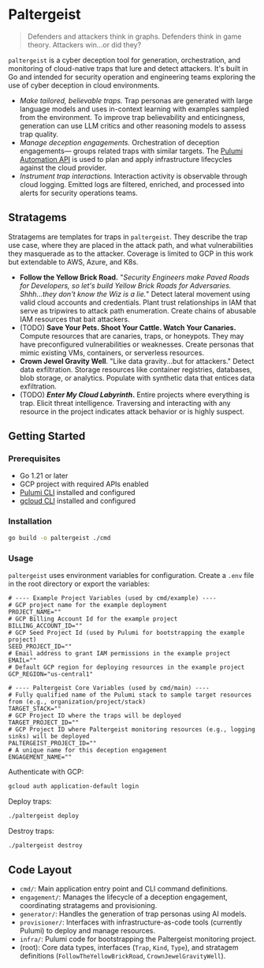 # Paltergeist

> Defenders and attackers think in graphs. Defenders think in game theory. Attackers win...or did they?

`paltergeist` is a cyber deception tool for generation, orchestration, and monitoring of cloud-native traps that lure and detect attackers. It's built in Go and intended for security operation and engineering teams exploring the use of cyber deception in cloud environments.

+ *Make tailored, believable traps.* Trap personas are generated with large language models and uses in-context learning with examples sampled from the environment. To improve trap believability and enticingness, generation can use LLM critics and other reasoning models to assess trap quality.
+ *Manage deception engagements.* Orchestration of deception engagements— groups related traps with similar targets. The [Pulumi Automation API](https://www.pulumi.com/automation/) is used to plan and apply infrastructure lifecycles against the cloud provider.
+ *Instrument trap interactions.* Interaction activity is observable through cloud logging. Emitted logs are filtered, enriched, and processed into alerts for security operations teams.

## Stratagems

Stratagems are templates for traps in `paltergeist`. They describe the trap use case, where they are placed in the attack path, and what vulnerabilities they masquerade as to the attacker. Coverage is limited to GCP in this work but extendable to AWS, Azure, and K8s.

+ **Follow the Yellow Brick Road.** "*Security Engineers make Paved Roads for Developers, so let's build Yellow Brick Roads for Adversaries. Shhh...they don't know the Wiz is a lie.*" Detect lateral movement using valid cloud accounts and credentials. Plant trust relationships in IAM that serve as tripwires to attack path enumeration. Create chains of abusable IAM resources that bait attackers.
+ (TODO) **Save Your Pets. Shoot Your Cattle. Watch Your Canaries.** Compute resources that are canaries, traps, or honeypots. They may have preconfigured vulnerabilities or weaknesses.  Create personas that mimic existing VMs, containers, or serverless resources.
+ **Crown Jewel Gravity Well**. "Like data gravity...but for attackers." Detect data exfiltration. Storage resources like container registries, databases, blob storage, or analytics. Populate with synthetic data that entices data exfiltration.
+  (TODO) ***Enter My Cloud Labyrinth*.** Entire projects where everything is trap. Elicit threat intelligence. Traversing and interacting with any resource in the project indicates attack behavior or is highly suspect. 

## Getting Started

### Prerequisites

- Go 1.21 or later
- GCP project with required APIs enabled
- [Pulumi CLI](https://www.pulumi.com/docs/install/) installed and configured
- [gcloud CLI](https://cloud.google.com/sdk/docs/install) installed and configured

### Installation

```bash
go build -o paltergeist ./cmd
```

### Usage

`paltergeist` uses environment variables for configuration. Create a `.env` file in the root directory or export the variables:

```dotenv
# ---- Example Project Variables (used by cmd/example) ----
# GCP project name for the example deployment
PROJECT_NAME=""
# GCP Billing Account Id for the example project
BILLING_ACCOUNT_ID=""
# GCP Seed Project Id (used by Pulumi for bootstrapping the example project)
SEED_PROJECT_ID=""
# Email address to grant IAM permissions in the example project
EMAIL=""
# Default GCP region for deploying resources in the example project
GCP_REGION="us-central1"

# ---- Paltergeist Core Variables (used by cmd/main) ----
# Fully qualified name of the Pulumi stack to sample target resources from (e.g., organization/project/stack)
TARGET_STACK=""
# GCP Project ID where the traps will be deployed
TARGET_PROJECT_ID=""
# GCP Project ID where Paltergeist monitoring resources (e.g., logging sinks) will be deployed
PALTERGEIST_PROJECT_ID=""
# A unique name for this deception engagement
ENGAGEMENT_NAME=""
```

Authenticate with GCP:

```bash
gcloud auth application-default login
```

Deploy traps:

```bash
./paltergeist deploy
```

Destroy traps:

```bash
./paltergeist destroy
```

## Code Layout

- `cmd/`: Main application entry point and CLI command definitions.
- `engagement/`: Manages the lifecycle of a deception engagement, coordinating stratagems and provisioning.
- `generator/`: Handles the generation of trap personas using AI models.
- `provisioner/`: Interfaces with infrastructure-as-code tools (currently Pulumi) to deploy and manage resources.
- `infra/`: Pulumi code for bootstrapping the Paltergeist monitoring project.
- (root): Core data types, interfaces (`Trap`, `Kind`, `Type`), and stratagem definitions (`FollowTheYellowBrickRoad`, `CrownJewelGravityWell`).
